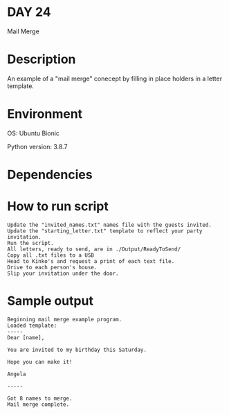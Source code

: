 
# DAY 24

Mail Merge

# Description

An example of a "mail merge" conecept by filling in place holders in a letter template.

# Environment
OS: Ubuntu Bionic

Python version: 3.8.7

# Dependencies

# How to run script
```
Update the "invited_names.txt" names file with the guests invited.
Update the "starting_letter.txt" template to reflect your party invitation.
Run the script.
All letters, ready to send, are in ./Output/ReadyToSend/
Copy all .txt files to a USB
Head to Kinko's and request a print of each text file.
Drive to each person's house.
Slip your invitation under the door.
```

# Sample output
```
Beginning mail merge example program.
Loaded template:
-----
Dear [name],

You are invited to my birthday this Saturday.

Hope you can make it!

Angela

-----

Got 8 names to merge.
Mail merge complete.
```
